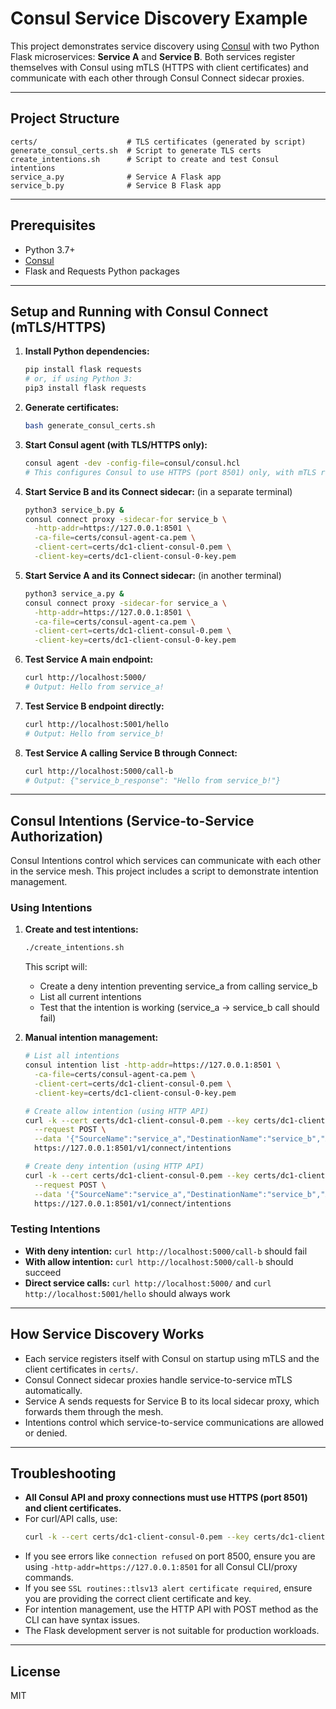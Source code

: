 # Consul Service Discovery Example

This project demonstrates service discovery using [Consul](https://www.consul.io/) with two Python Flask microservices: **Service A** and **Service B**. Both services register themselves with Consul using mTLS (HTTPS with client certificates) and communicate with each other through Consul Connect sidecar proxies.

---

## Project Structure

```
certs/                    # TLS certificates (generated by script)
generate_consul_certs.sh  # Script to generate TLS certs
create_intentions.sh      # Script to create and test Consul intentions
service_a.py              # Service A Flask app
service_b.py              # Service B Flask app
```

---

## Prerequisites
- Python 3.7+
- [Consul](https://www.consul.io/downloads)
- Flask and Requests Python packages

---

## Setup and Running with Consul Connect (mTLS/HTTPS)

1. **Install Python dependencies:**
   ```bash
   pip install flask requests
   # or, if using Python 3:
   pip3 install flask requests
   ```

2. **Generate certificates:**
   ```bash
   bash generate_consul_certs.sh
   ```

3. **Start Consul agent (with TLS/HTTPS only):**
   ```bash
   consul agent -dev -config-file=consul/consul.hcl
   # This configures Consul to use HTTPS (port 8501) only, with mTLS required for all clients.
   ```

4. **Start Service B and its Connect sidecar:** (in a separate terminal)
   ```bash
   python3 service_b.py &
   consul connect proxy -sidecar-for service_b \
     -http-addr=https://127.0.0.1:8501 \
     -ca-file=certs/consul-agent-ca.pem \
     -client-cert=certs/dc1-client-consul-0.pem \
     -client-key=certs/dc1-client-consul-0-key.pem
   ```

5. **Start Service A and its Connect sidecar:** (in another terminal)
   ```bash
   python3 service_a.py &
   consul connect proxy -sidecar-for service_a \
     -http-addr=https://127.0.0.1:8501 \
     -ca-file=certs/consul-agent-ca.pem \
     -client-cert=certs/dc1-client-consul-0.pem \
     -client-key=certs/dc1-client-consul-0-key.pem
   ```

6. **Test Service A main endpoint:**
   ```bash
   curl http://localhost:5000/
   # Output: Hello from service_a!
   ```

7. **Test Service B endpoint directly:**
   ```bash
   curl http://localhost:5001/hello
   # Output: Hello from service_b!
   ```

8. **Test Service A calling Service B through Connect:**
   ```bash
   curl http://localhost:5000/call-b
   # Output: {"service_b_response": "Hello from service_b!"}
   ```

---

## Consul Intentions (Service-to-Service Authorization)

Consul Intentions control which services can communicate with each other in the service mesh. This project includes a script to demonstrate intention management.

### Using Intentions

1. **Create and test intentions:**
   ```bash
   ./create_intentions.sh
   ```
   This script will:
   - Create a deny intention preventing service_a from calling service_b
   - List all current intentions
   - Test that the intention is working (service_a → service_b call should fail)

2. **Manual intention management:**
   ```bash
   # List all intentions
   consul intention list -http-addr=https://127.0.0.1:8501 \
     -ca-file=certs/consul-agent-ca.pem \
     -client-cert=certs/dc1-client-consul-0.pem \
     -client-key=certs/dc1-client-consul-0-key.pem

   # Create allow intention (using HTTP API)
   curl -k --cert certs/dc1-client-consul-0.pem --key certs/dc1-client-consul-0-key.pem \
     --request POST \
     --data '{"SourceName":"service_a","DestinationName":"service_b","Action":"allow"}' \
     https://127.0.0.1:8501/v1/connect/intentions

   # Create deny intention (using HTTP API)
   curl -k --cert certs/dc1-client-consul-0.pem --key certs/dc1-client-consul-0-key.pem \
     --request POST \
     --data '{"SourceName":"service_a","DestinationName":"service_b","Action":"deny"}' \
     https://127.0.0.1:8501/v1/connect/intentions
   ```

### Testing Intentions

- **With deny intention:** `curl http://localhost:5000/call-b` should fail
- **With allow intention:** `curl http://localhost:5000/call-b` should succeed
- **Direct service calls:** `curl http://localhost:5000/` and `curl http://localhost:5001/hello` should always work

---

## How Service Discovery Works
- Each service registers itself with Consul on startup using mTLS and the client certificates in `certs/`.
- Consul Connect sidecar proxies handle service-to-service mTLS automatically.
- Service A sends requests for Service B to its local sidecar proxy, which forwards them through the mesh.
- Intentions control which service-to-service communications are allowed or denied.

---

## Troubleshooting
- **All Consul API and proxy connections must use HTTPS (port 8501) and client certificates.**
- For curl/API calls, use:
  ```bash
  curl -k --cert certs/dc1-client-consul-0.pem --key certs/dc1-client-consul-0-key.pem https://127.0.0.1:8501/v1/agent/services
  ```
- If you see errors like `connection refused` on port 8500, ensure you are using `-http-addr=https://127.0.0.1:8501` for all Consul CLI/proxy commands.
- If you see `SSL routines::tlsv13 alert certificate required`, ensure you are providing the correct client certificate and key.
- For intention management, use the HTTP API with POST method as the CLI can have syntax issues.
- The Flask development server is not suitable for production workloads.

---

## License
MIT 